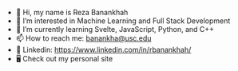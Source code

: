 - 👋 Hi, my name is Reza Banankhah
- 👀 I’m interested in Machine Learning and Full Stack Development
- 🌱 I’m currently learning Svelte, JavaScript, Python, and C++
- 📫 How to reach me: banankha@usc.edu
- 📘 Linkedin: https://www.linkedin.com/in/rbanankhah/
- 🖥️ Check out my personal site
